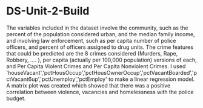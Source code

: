 # DS-Unit-2-Build

The variables included in the dataset involve the community, such as the percent of the population considered urban, and the median family income, and involving law enforcement, such as per capita number of police officers, and percent of officers assigned to drug units. The crime features that could be predicted are the 8 crimes considered (Murders, Rape, Robbery, …. ), per capita (actually per 100,000 population) versions of each, and Per Capita Violent Crimes and Per Capita Nonviolent Crimes. I used 'houseVacant','pctHousOccup','pctHousOwnerOccup','pctVacantBoarded','pctVacant6up','pctUnemploy','pctEmploy' to make a linear regression model. 
A matrix plot was created which showed that there was a positive correlation between violence, vacancies and homelessness with the police budget.
